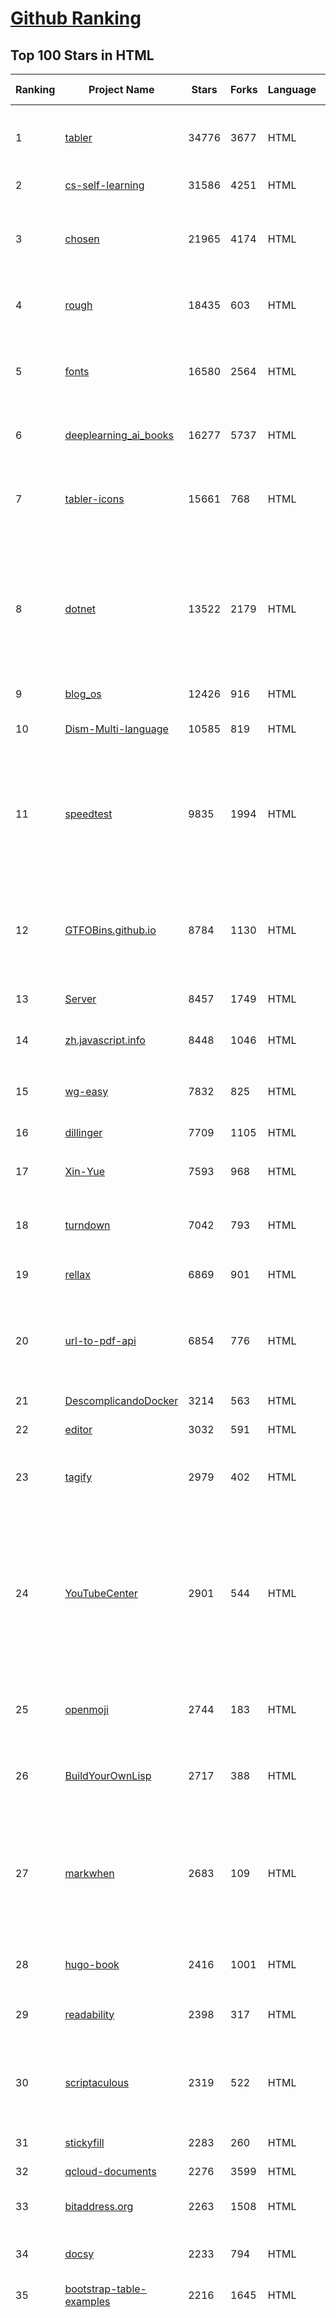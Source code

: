 [Github Ranking](../README.md)
==========

## Top 100 Stars in HTML

| Ranking | Project Name | Stars | Forks | Language | Open Issues | Description | Last Commit |
| ------- | ------------ | ----- | ----- | -------- | ----------- | ----------- | ----------- |
| 1 | [tabler](https://github.com/tabler/tabler) | 34776 | 3677 | HTML | 55 | Tabler is free and open-source HTML Dashboard UI Kit built on Bootstrap | 2023-07-22T13:27:14Z |
| 2 | [cs-self-learning](https://github.com/PKUFlyingPig/cs-self-learning) | 31586 | 4251 | HTML | 65 | 计算机自学指南 | 2023-07-25T05:56:36Z |
| 3 | [chosen](https://github.com/harvesthq/chosen) | 21965 | 4174 | HTML | 250 | Deprecated - Chosen is a library for making long, unwieldy select boxes more friendly. | 2022-09-26T21:24:42Z |
| 4 | [rough](https://github.com/rough-stuff/rough) | 18435 | 603 | HTML | 27 | Create graphics with a hand-drawn, sketchy, appearance | 2023-07-19T02:33:46Z |
| 5 | [fonts](https://github.com/google/fonts) | 16580 | 2564 | HTML | 1089 | Font files available from Google Fonts, and a public issue tracker for all things Google Fonts | 2023-07-24T18:31:55Z |
| 6 | [deeplearning_ai_books](https://github.com/fengdu78/deeplearning_ai_books) | 16277 | 5737 | HTML | 51 | deeplearning.ai（吴恩达老师的深度学习课程笔记及资源） | 2022-04-29T04:04:23Z |
| 7 | [tabler-icons](https://github.com/tabler/tabler-icons) | 15661 | 768 | HTML | 206 | A set of over 4500 free MIT-licensed high-quality SVG icons for you to use in your web projects. | 2023-07-24T21:11:10Z |
| 8 | [dotnet](https://github.com/microsoft/dotnet) | 13522 | 2179 | HTML | 224 | This repo is the official home of .NET on GitHub. It's a great starting point to find many .NET OSS projects from Microsoft and the community, including many that are part of the .NET Foundation. | 2023-07-23T07:13:55Z |
| 9 | [blog_os](https://github.com/phil-opp/blog_os) | 12426 | 916 | HTML | 57 | Writing an OS in Rust | 2023-07-09T09:30:38Z |
| 10 | [Dism-Multi-language](https://github.com/Chuyu-Team/Dism-Multi-language) | 10585 | 819 | HTML | 238 | Dism++ Multi-language Support & BUG Report | 2023-07-17T03:12:36Z |
| 11 | [speedtest](https://github.com/librespeed/speedtest) | 9835 | 1994 | HTML | 79 | Self-hosted Speedtest for HTML5 and more. Easy setup, examples, configurable, mobile friendly. Supports PHP, Node, Multiple servers, and more | 2023-05-04T13:39:12Z |
| 12 | [GTFOBins.github.io](https://github.com/GTFOBins/GTFOBins.github.io) | 8784 | 1130 | HTML | 5 | GTFOBins is a curated list of Unix binaries that can be used to bypass local security restrictions in misconfigured systems | 2023-07-25T06:07:25Z |
| 13 | [Server](https://github.com/PanDownloadServer/Server) | 8457 | 1749 | HTML | 134 | PanDownload的个人维护版本 | 2020-09-25T01:38:15Z |
| 14 | [zh.javascript.info](https://github.com/javascript-tutorial/zh.javascript.info) | 8448 | 1046 | HTML | 6 | 现代 JavaScript 教程（The Modern JavaScript Tutorial） | 2023-07-13T08:43:07Z |
| 15 | [wg-easy](https://github.com/wg-easy/wg-easy) | 7832 | 825 | HTML | 106 | The easiest way to run WireGuard VPN + Web-based Admin UI. | 2023-07-14T06:15:38Z |
| 16 | [dillinger](https://github.com/joemccann/dillinger) | 7709 | 1105 | HTML | 111 | The last Markdown editor, ever. | 2023-05-20T19:03:41Z |
| 17 | [Xin-Yue](https://github.com/sikaozhe1997/Xin-Yue) | 7593 | 968 | HTML | 37 | 岳昕：致北大师生与北大外国语学院的一封公开信 | 2019-05-04T17:07:56Z |
| 18 | [turndown](https://github.com/mixmark-io/turndown) | 7042 | 793 | HTML | 90 | 🛏 An HTML to Markdown converter written in JavaScript | 2023-07-20T10:20:03Z |
| 19 | [rellax](https://github.com/dixonandmoe/rellax) | 6869 | 901 | HTML | 72 | Lightweight, vanilla javascript parallax library | 2022-03-22T17:34:52Z |
| 20 | [url-to-pdf-api](https://github.com/alvarcarto/url-to-pdf-api) | 6854 | 776 | HTML | 33 | Web page PDF/PNG rendering done right. Self-hosted service for rendering receipts, invoices, or any content. | 2023-05-09T03:16:31Z |
| 21 | [DescomplicandoDocker](https://github.com/badtuxx/DescomplicandoDocker) | 3214 | 563 | HTML | 1 | Descomplicando o Docker, o livro. | 2023-03-11T18:45:57Z |
| 22 | [editor](https://github.com/codeinthedark/editor) | 3032 | 591 | HTML | 11 | The official Code in the Dark editor | 2022-09-06T23:02:56Z |
| 23 | [tagify](https://github.com/yairEO/tagify) | 2979 | 402 | HTML | 71 | 🔖 lightweight, efficient Tags input component in Vanilla JS / React / Angular / Vue | 2023-06-13T19:36:57Z |
| 24 | [YouTubeCenter](https://github.com/YePpHa/YouTubeCenter) | 2901 | 544 | HTML | 1246 | YouTube Center is a userscript designed to expand the functionality of YouTube. It includes the ability to download the video you're watching, auto selecting your preferred video quality and much more. | 2018-04-12T19:04:11Z |
| 25 | [openmoji](https://github.com/hfg-gmuend/openmoji) | 2744 | 183 | HTML | 43 | Open source emojis for designers, developers and everyone else! | 2023-07-21T08:46:10Z |
| 26 | [BuildYourOwnLisp](https://github.com/orangeduck/BuildYourOwnLisp) | 2717 | 388 | HTML | 14 | Learn C and build your own programming language in under 1000 lines of code! | 2022-07-25T19:58:21Z |
| 27 | [markwhen](https://github.com/mark-when/markwhen) | 2683 | 109 | HTML | 62 | Make a cascading timeline from markdown-like text. Supports simple American/European date styles, ISO8601, images, links, locations, and more. | 2023-03-27T23:40:05Z |
| 28 | [hugo-book](https://github.com/alex-shpak/hugo-book) | 2416 | 1001 | HTML | 44 | Hugo documentation theme as simple as plain book | 2023-07-12T16:36:17Z |
| 29 | [readability](https://github.com/luin/readability) | 2398 | 317 | HTML | 33 | 📚 Turn any web page into a clean view | 2021-04-03T15:41:02Z |
| 30 | [scriptaculous](https://github.com/madrobby/scriptaculous) | 2319 | 522 | HTML | 18 | script.aculo.us is an open-source JavaScript framework for visual effects and interface behaviours. | 2023-04-26T22:14:14Z |
| 31 | [stickyfill](https://github.com/wilddeer/stickyfill) | 2283 | 260 | HTML | 0 | Polyfill for CSS `position: sticky` | 2020-10-07T15:37:28Z |
| 32 | [qcloud-documents](https://github.com/tencentyun/qcloud-documents) | 2276 | 3599 | HTML | 21 | 腾讯云官方文档 | 2023-07-25T09:00:42Z |
| 33 | [bitaddress.org](https://github.com/pointbiz/bitaddress.org) | 2263 | 1508 | HTML | 73 | JavaScript Client-Side Bitcoin Wallet Generator | 2023-06-16T04:24:55Z |
| 34 | [docsy](https://github.com/google/docsy) | 2233 | 794 | HTML | 199 | A set of Hugo doc templates for launching open source content. | 2023-07-22T08:09:00Z |
| 35 | [bootstrap-table-examples](https://github.com/wenzhixin/bootstrap-table-examples) | 2216 | 1645 | HTML | 34 | Bootstrap table examples | 2023-07-10T15:50:32Z |
| 36 | [javascript-notes](https://github.com/anbang/javascript-notes) | 2201 | 500 | HTML | 2 | 朱安邦的 JavaScript 学习笔记；JavaScript学习总结；前端变化太快，只有把JS基础打扎实了，才能游刃有余；为了让我的JavaScript基础异常牢固，思路更加清晰，我会把以前总结过的知识和平时看到的资料放在这里，把以前零零散散的知识点全部串起来！这个项目也许写到最后会是一个非常不错的JavaScript教程，希望可以帮到更多的人；收藏请点star；如果发现我有写错误的，欢迎随时帮我改正，或者增加新的观点，谢谢！ | 2020-12-25T05:24:59Z |
| 37 | [todc-bootstrap](https://github.com/todc/todc-bootstrap) | 2124 | 238 | HTML | 4 | Google-styled theme for Bootstrap. | 2023-07-24T14:59:35Z |
| 38 | [reverse-shell-generator](https://github.com/0dayCTF/reverse-shell-generator) | 2111 | 484 | HTML | 1 | Hosted Reverse Shell generator with a ton of functionality. -- (Great for CTFs) | 2023-06-13T09:00:35Z |
| 39 | [pybluez](https://github.com/pybluez/pybluez) | 2039 | 627 | HTML | 32 | Bluetooth Python extension module | 2023-04-14T05:29:25Z |
| 40 | [daily-interview](https://github.com/datawhalechina/daily-interview) | 2023 | 388 | HTML | 2 | Datawhale成员整理的面经，内容包括机器学习，CV，NLP，推荐，开发等，欢迎大家star | 2022-09-28T08:35:20Z |
| 41 | [log](https://github.com/adamschwartz/log) | 2990 | 153 | HTML | 5 | Console.log with style. | 2023-04-08T01:27:48Z |
| 42 | [tagify](https://github.com/yairEO/tagify) | 2979 | 402 | HTML | 71 | 🔖 lightweight, efficient Tags input component in Vanilla JS / React / Angular / Vue | 2023-06-13T19:36:57Z |
| 43 | [restreamer](https://github.com/datarhei/restreamer) | 2941 | 370 | HTML | 61 | The Restreamer is a complete streaming server solution for self-hosting. It has a visually appealing user interface and no ongoing license costs. Upload your live stream to YouTube, Twitch, Facebook, Vimeo, or other streaming solutions like Wowza. Receive video data from OBS and publish it with the RTMP and SRT server. | 2023-05-08T13:14:15Z |
| 44 | [modular-admin-html](https://github.com/modularcode/modular-admin-html) | 2925 | 835 | HTML | 48 | ModularAdmin - Free Dashboard Theme Built On Bootstrap 4 \| HTML Version | 2022-12-06T14:34:35Z |
| 45 | [YouTubeCenter](https://github.com/YePpHa/YouTubeCenter) | 2901 | 544 | HTML | 1246 | YouTube Center is a userscript designed to expand the functionality of YouTube. It includes the ability to download the video you're watching, auto selecting your preferred video quality and much more. | 2018-04-12T19:04:11Z |
| 46 | [Bootstrap-Image-Gallery](https://github.com/blueimp/Bootstrap-Image-Gallery) | 2843 | 910 | HTML | 0 | This project is deprecated in favor of blueimp Gallery. | 2016-10-08T19:01:01Z |
| 47 | [openmoji](https://github.com/hfg-gmuend/openmoji) | 2744 | 183 | HTML | 43 | Open source emojis for designers, developers and everyone else! | 2023-07-21T08:46:10Z |
| 48 | [text-spinners](https://github.com/maxbeier/text-spinners) | 2727 | 110 | HTML | 0 | Pure text, CSS only, font independent, inline loading indicators | 2018-01-24T14:18:42Z |
| 49 | [BuildYourOwnLisp](https://github.com/orangeduck/BuildYourOwnLisp) | 2717 | 388 | HTML | 14 | Learn C and build your own programming language in under 1000 lines of code! | 2022-07-25T19:58:21Z |
| 50 | [markwhen](https://github.com/mark-when/markwhen) | 2683 | 109 | HTML | 62 | Make a cascading timeline from markdown-like text. Supports simple American/European date styles, ISO8601, images, links, locations, and more. | 2023-03-27T23:40:05Z |
| 51 | [front-end-Interview-Questions](https://github.com/khan4019/front-end-Interview-Questions) | 2607 | 661 | HTML | 5 | Help the front End community to rock interview | 2018-09-17T10:35:17Z |
| 52 | [Markdown-Resume](https://github.com/CyC2018/Markdown-Resume) | 2585 | 1441 | HTML | 8 | ⭐️ Markdown 简历模版 | 2019-10-30T06:08:52Z |
| 53 | [luaforwindows](https://github.com/rjpcomputing/luaforwindows) | 2555 | 470 | HTML | 42 | Lua for Windows is a 'batteries included environment' for the Lua scripting language on Windows. NOTICE: Looking for maintainer. | 2023-07-15T21:16:47Z |
| 54 | [rustviz](https://github.com/rustviz/rustviz) | 2426 | 68 | HTML | 19 | Interactively Visualizing Ownership and Borrowing for Rust | 2023-07-04T03:53:41Z |
| 55 | [hugo-book](https://github.com/alex-shpak/hugo-book) | 2416 | 1001 | HTML | 44 | Hugo documentation theme as simple as plain book | 2023-07-12T16:36:17Z |
| 56 | [readability](https://github.com/luin/readability) | 2398 | 317 | HTML | 33 | 📚 Turn any web page into a clean view | 2021-04-03T15:41:02Z |
| 57 | [awesome-quantum-machine-learning](https://github.com/krishnakumarsekar/awesome-quantum-machine-learning) | 2329 | 633 | HTML | 2 | Here you can get all the Quantum Machine learning Basics, Algorithms ,Study Materials ,Projects and the descriptions of the projects around the web | 2023-03-11T09:03:23Z |
| 58 | [scriptaculous](https://github.com/madrobby/scriptaculous) | 2319 | 522 | HTML | 18 | script.aculo.us is an open-source JavaScript framework for visual effects and interface behaviours. | 2023-04-26T22:14:14Z |
| 59 | [samurai-native](https://github.com/hackers-painters/samurai-native) | 2292 | 393 | HTML | 20 | Bring web standards to native platform | 2015-09-01T06:25:19Z |
| 60 | [stickyfill](https://github.com/wilddeer/stickyfill) | 2283 | 260 | HTML | 0 | Polyfill for CSS `position: sticky` | 2020-10-07T15:37:28Z |
| 61 | [freewall](https://github.com/kombai/freewall) | 1853 | 379 | HTML | 114 | Freewall is a cross-browser and responsive jQuery plugin to help you create grid, image and masonry layouts  for desktop, mobile, and tablet...  | 2020-05-04T18:29:38Z |
| 62 | [modern-font-stacks](https://github.com/system-fonts/modern-font-stacks) | 1847 | 28 | HTML | 1 | System font stack CSS organized by typeface classification for every modern operating system | 2023-07-07T16:46:09Z |
| 63 | [typebase.css](https://github.com/devinhunt/typebase.css) | 1813 | 121 | HTML | 3 | A starting point for good typography on the web. | 2021-10-05T12:11:31Z |
| 64 | [webdevbootcamp](https://github.com/nax3t/webdevbootcamp) | 1811 | 1077 | HTML | 6 | All source code for back-end projects from the Web Developer Bootcamp | 2023-04-30T12:10:59Z |
| 65 | [SnappyDB](https://github.com/nhachicha/SnappyDB) | 1782 | 232 | HTML | 66 | A key-value database for Android | 2019-11-03T10:25:44Z |
| 66 | [small](https://github.com/mathiasbynens/small) | 1776 | 186 | HTML | 23 | Smallest possible syntactically valid files of different types | 2022-12-17T04:33:57Z |
| 67 | [awesome-streamlit](https://github.com/MarcSkovMadsen/awesome-streamlit) | 1725 | 318 | HTML | 8 | The purpose of this project is to share knowledge on how awesome Streamlit is and can be | 2023-05-25T17:22:46Z |
| 68 | [proposal-class-fields](https://github.com/tc39/proposal-class-fields) | 1712 | 126 | HTML | 36 | Orthogonally-informed combination of public and private fields proposals | 2022-01-24T20:55:32Z |
| 69 | [kotlin-guides](https://github.com/android/kotlin-guides) | 1697 | 144 | HTML | 18 | A set of guides for writing Kotlin for Android. | 2018-10-16T15:24:07Z |
| 70 | [security-txt](https://github.com/securitytxt/security-txt) | 1687 | 74 | HTML | 15 | A proposed standard that allows websites to define security policies. | 2022-12-09T14:58:11Z |
| 71 | [BitmapFonts](https://github.com/ianhan/BitmapFonts) | 1683 | 82 | HTML | 1 | My collection of bitmap fonts pulled from various demoscene archives over the years | 2021-02-03T23:45:44Z |
| 72 | [javascript-lessons](https://github.com/stone0090/javascript-lessons) | 1669 | 299 | HTML | 1 | 本课程之所以叫做《JavaScript 闯关记》，是因为部分章节精心设计了挑战关卡，通过提供更多的实战机会，让大家可以循序渐进地、有目的地、有挑战地开展学习。 | 2017-09-24T12:26:59Z |
| 73 | [luasocket](https://github.com/lunarmodules/luasocket) | 1666 | 598 | HTML | 88 | Network support for the Lua language | 2023-04-08T20:51:55Z |
| 74 | [Justified-Gallery](https://github.com/miromannino/Justified-Gallery) | 1627 | 295 | HTML | 117 | Javascript library to help creating high quality justified galleries of images. Used by thousands of websites as well as the photography community 500px. | 2023-04-12T00:13:19Z |
| 75 | [sample-code](https://github.com/appium-boneyard/sample-code) | 1618 | 2383 | HTML | 0 | appium sample code (dotnet, java, node, perl, php, python, ruby, etc.) | 2019-05-02T21:16:34Z |
| 76 | [make-wheels](https://github.com/haixiangyan/make-wheels) | 1616 | 99 | HTML | 0 | 🔥 🔥 《造轮子》系列小书 —— 带你造 10 个实用的 npm 库 📦 | 2022-01-27T07:08:00Z |
| 77 | [mosaico](https://github.com/voidlabs/mosaico) | 1606 | 483 | HTML | 19 | Mosaico - Responsive Email Template Editor | 2023-07-04T11:01:31Z |
| 78 | [awesome-resources](https://github.com/lyfeyaj/awesome-resources) | 1600 | 464 | HTML | 3 | Awesome resources for coding and learning: open source projects, websites, books e.g. | 2022-12-17T05:12:03Z |
| 79 | [react-force-graph](https://github.com/vasturiano/react-force-graph) | 1593 | 223 | HTML | 148 | React component for 2D, 3D, VR and AR force directed graphs | 2023-05-01T22:17:22Z |
| 80 | [dockers](https://github.com/iron-io/dockers) | 1591 | 144 | HTML | 8 | Uber tiny Docker images for all the things.  | 2022-06-03T15:10:21Z |
| 81 | [voice-elements](https://github.com/zenorocha/voice-elements) | 1347 | 265 | HTML | 12 | :speaker: Web Component wrapper to the Web Speech API, that allows you to do voice recognition and speech synthesis using Polymer | 2018-04-30T09:44:01Z |
| 82 | [html5bones](https://github.com/iandevlin/html5bones) | 1345 | 227 | HTML | 1 | The HTML5 template that goes back to basics | 2023-05-29T11:06:42Z |
| 83 | [SRC-experience](https://github.com/Wh0ale/SRC-experience) | 1316 | 319 | HTML | 0 | 工欲善其事，必先利其器 | 2021-12-02T04:15:29Z |
| 84 | [gd-utils](https://github.com/iwestlin/gd-utils) | 1315 | 458 | HTML | 55 | Google Drive 百宝箱 | 2023-03-05T02:43:49Z |
| 85 | [queues.io](https://github.com/lukaszx0/queues.io) | 1305 | 184 | HTML | 0 | Queues, all of them. | 2020-02-05T19:48:00Z |
| 86 | [aave-protocol](https://github.com/aave/aave-protocol) | 1292 | 550 | HTML | 19 | Aave Protocol Version 1.0 - Decentralized Lending Pools | 2023-06-05T21:43:51Z |
| 87 | [project-open-data.github.io](https://github.com/project-open-data/project-open-data.github.io) | 1267 | 624 | HTML | 71 | Open Data Policy — Managing Information as an Asset | 2023-05-11T09:38:18Z |
| 88 | [ctf-challenges](https://github.com/ctf-wiki/ctf-challenges) | 1265 | 424 | HTML | 2 | None | 2023-07-12T01:19:45Z |
| 89 | [Fork-Awesome](https://github.com/ForkAwesome/Fork-Awesome) | 1254 | 146 | HTML | 126 | A fork of the iconic font and CSS toolkit | 2023-04-22T12:12:12Z |
| 90 | [node.umelabs.dev](https://github.com/UmeLabs/node.umelabs.dev) | 1251 | 136 | HTML | 2 | 每天24:00点前更新免费SS/SSR节点 | 2022-02-02T11:39:32Z |
| 91 | [CredSniper](https://github.com/ustayready/CredSniper) | 1228 | 308 | HTML | 16 | CredSniper is a phishing framework written with the Python micro-framework Flask and Jinja2 templating which supports capturing 2FA tokens. | 2020-05-22T16:31:01Z |
| 92 | [deep-review](https://github.com/greenelab/deep-review) | 1227 | 276 | HTML | 422 | A collaboratively written review paper on deep learning, genomics, and precision medicine | 2022-12-25T00:01:13Z |
| 93 | [linkedom](https://github.com/WebReflection/linkedom) | 1226 | 58 | HTML | 14 | A triple-linked lists based DOM implementation. | 2023-07-20T10:43:27Z |
| 94 | [node-red-dashboard](https://github.com/node-red/node-red-dashboard) | 1212 | 435 | HTML | 67 | A dashboard UI for Node-RED | 2023-05-26T14:34:40Z |
| 95 | [laravel5-example](https://github.com/bestmomo/laravel5-example) | 1206 | 579 | HTML | 15 | Simple laravel5 example for tutorial | 2020-04-24T09:22:56Z |
| 96 | [cool-admin-vue](https://github.com/cool-team-official/cool-admin-vue) | 1192 | 339 | HTML | 5 | 🔥 cool-admin一个很酷的后台权限管理框架，模块化、插件化、CRUD极速开发，永久开源免费，基于midway.js 3.0、typeorm、mysql、jwt、element-ui、vuex、vue-router、vue等构建 | 2023-06-13T14:59:14Z |
| 97 | [iOS-Fleet-Management-SDK](https://github.com/Estimote/iOS-Fleet-Management-SDK) | 1182 | 410 | HTML | 3 | Estimote Fleet Management SDK for iOS | 2020-04-24T16:31:53Z |
| 98 | [pines](https://github.com/thedevdojo/pines) | 1179 | 45 | HTML | 12 | The Pines UI library | 2023-07-18T19:39:49Z |
| 99 | [NGINX-Demos](https://github.com/nginxinc/NGINX-Demos) | 1175 | 666 | HTML | 16 | NGINX and NGINX Plus demos | 2023-07-24T20:35:56Z |
| 100 | [Ronin](https://github.com/hundredrabbits/Ronin) | 1173 | 67 | HTML | 14 | Experimental Graphics Terminal | 2021-04-06T15:23:46Z |

